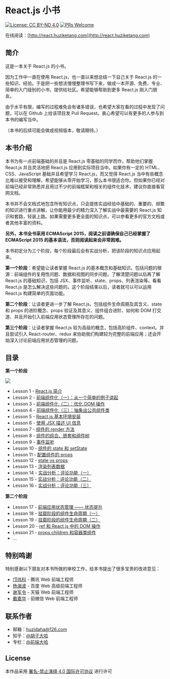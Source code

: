 # React.js 小书
[![License: CC BY-ND 4.0](https://img.shields.io/badge/License-CC%20BY--ND%204.0-blue.svg)](https://creativecommons.org/licenses/by-nd/4.0/legalcode)
[![PRs Welcome](https://img.shields.io/badge/PRs-welcome-brightgreen.svg)](CONTRIBUTING.md)

在线阅读：[http://react.huziketang.com](http://react.huziketang.com)

## 简介
这是一本关于 React.js 的小书。

因为工作中一直在使用 React.js，也一直以来想总结一下自己关于 React.js 的一些知识、经验。于是把一些想法慢慢整理书写下来，做成一本开源、免费、专业、简单的入门级别的小书，提供给社区。希望能够帮助到更多 React.js 刚入门朋友。

由于水平有限，编写的过程难免会有诸多错误，也希望大家在看的过程中发现了问题，可以在 Github 上给该项目发 Pull Request。衷心希望可以有更多的人参与到本书的编写当中。

（本书的后续可能会做成视频版本，敬请期待。）

## 本书介绍

本书为有一点前端基础的并且是 React.js 零基础的同学而作，帮助他们掌握 React.js 并且灵活地把 React.js 应用到实际项目当中。如果你有一定的 HTML、CSS、JavaScript 基础并且希望学习 React.js，而又觉得 React.js 当中有些概念比难以接受和理解，希望能够从零开始学习，那么本书很适合你。但如果你已经对前端已经非常熟悉并且用过不少的前端框架和相关的组件化技术，建议你直接看官网文档。

本书并不会文档式地包含所有知识点，只会提炼实战经验中基础的、重要的、频繁的知识进行重点讲解，让你能用最少的精力深入了解实战中最需要的 React.js 知识和套路，轻装上路。如果需要更多更全面的知识点，可以参看更多的官方文档或者其他丰富的资料。

**另外，本书全书采用 ECMAScript 2015，阅读之前请确保自己已经掌握了 ECMAScript 2015 的基本语法，否则阅读起来会非常困难。**

本书初定分为三个阶段，每个阶段最后会有实战分析，把该阶段的知识点应用起来。

**第一个阶段**：希望能让读者掌握 React.js 的基本概念和基础知识。包括问题的根源：前端组件的复用性问题、数据和视图的同步问题。了解清楚问题以后再了解 React.js 的基础知识，包括 JSX、事件监听、state、props、列表渲染等。看看 React.js 是怎么解决这些问题的。这个阶段结束以后，读者就可以可以运用 React.js 构建简单的页面功能。

**第二个阶段**：让读者更进一步了解 React.js，包括组件生命周期及其含义、state 和 props 的进阶概念、props 验证及其意义、组件组合进阶、如何和 DOM 打交道、并且开始引入前端应用状态管理所存在的问题。

**第三个阶段**：让读者掌握 React.js 较为高级的概念，包括高阶组件、context。并且尝试引入 React-router、redux 来协助我们构建较为完整的前端应用；还会开始深入讨论前端应用状态管理的问题。

## 目录

**第一个阶段**

![](https://img.shields.io/badge/已完成-100%25-brightgreen.svg)

* Lesson 1 - [React.js 简介](http://react.huziketang.com/blog/lesson1)
* Lesson 2 - [前端组件化（一）：从一个简单的例子讲起](http://react.huziketang.com/blog/lesson2)
* Lesson 3 - [前端组件化（二）：优化 DOM 操作](http://react.huziketang.com/blog/lesson3)
* Lesson 4 - [前端组件化（三）：抽象出公共组件类](http://react.huziketang.com/blog/lesson4)
* Lesson 5 - [React.js 基本环境安装](http://react.huziketang.com/blog/lesson5)
* Lesson 6 - [使用 JSX 描述 UI 信息](http://react.huziketang.com/blog/lesson6)
* Lesson 7 - [组件的 render 方法](http://react.huziketang.com/blog/lesson7)
* Lesson 8 - [组件的组合、嵌套和组件树](http://react.huziketang.com/blog/lesson8)
* Lesson 9 - [事件监听](http://react.huziketang.com/blog/lesson9)
* Lesson 10 - [组件的 state 和 setState](http://react.huziketang.com/blog/lesson10)
* Lesson 11 - [配置组件的 props](http://react.huziketang.com/blog/lesson11)
* Lesson 12 - [state vs props](http://react.huziketang.com/blog/lesson12)
* Lesson 13 - [渲染列表数据](http://react.huziketang.com/blog/lesson13)
* Lesson 14 - [实战分析：评论功能（一）](http://react.huziketang.com/blog/lesson14)
* Lesson 15 - [实战分析：评论功能（二）](http://react.huziketang.com/blog/lesson15)
* Lesson 16 - [实战分析：评论功能（三）](http://react.huziketang.com/blog/lesson16)

**第二个阶段**

* Lesson 17 - [前端应用状态管理 —— 状态提升](http://react.huziketang.com/blog/lesson17)
* Lesson 18 - [ 挂载阶段的组件生命周期（一）](http://react.huziketang.com/blog/lesson18)
* Lesson 19 - [ 挂载阶段的组件生命周期（二）](http://react.huziketang.com/blog/lesson19)
* Lesson 20 - [ref 和 React.js 中的 DOM 操作](http://react.huziketang.com/blog/lesson20)
* Lesson 21 - [props.children 和容器类组件](http://react.huziketang.com/blog/lesson21)
* ...


## 特别鸣谢

特别感谢以下朋友对本书所做的审校工作，给本书提出了很多宝贵的改进意见：

* [邝伟科](https://github.com/kuangwk/) - 腾讯 Web 前端工程师
* [杨海波](https://github.com/hipoyang/) - 百度 Web 高级前端工程师
* [谢军令](https://github.com/brucexiejunling/) - 天猫 Web 前端工程师
* [戴嘉华](https://github.com/livoras/) - 前微信 Web 前端工程师

## 联系作者

* 邮箱：huzidaha@126.com
* 知乎：[@胡子大哈](https://www.zhihu.com/people/hu-zi-da-ha)
* 专栏：[@前端大哈](https://zhuanlan.zhihu.com/qianduandaha)


## License

本作品采用 [署名-禁止演绎 4.0 国际许可协议](https://creativecommons.org/licenses/by-nd/4.0/legalcode) 进行许可
